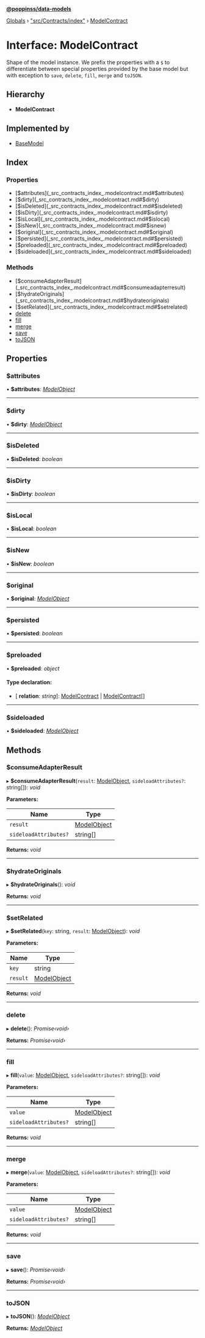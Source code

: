 **[@poppinss/data-models](../README.md)**

[Globals](../README.md) › ["src/Contracts/index"](../modules/_src_contracts_index_.md) › [ModelContract](_src_contracts_index_.modelcontract.md)

# Interface: ModelContract

Shape of the model instance. We prefix the properties with a `$` to
differentiate between special properties provided by the base
model but with exception to `save`, `delete`, `fill`, `merge`
and `toJSON`.

## Hierarchy

* **ModelContract**

## Implemented by

* [BaseModel](../classes/_src_model_basemodel_.basemodel.md)

## Index

### Properties

* [$attributes](_src_contracts_index_.modelcontract.md#$attributes)
* [$dirty](_src_contracts_index_.modelcontract.md#$dirty)
* [$isDeleted](_src_contracts_index_.modelcontract.md#$isdeleted)
* [$isDirty](_src_contracts_index_.modelcontract.md#$isdirty)
* [$isLocal](_src_contracts_index_.modelcontract.md#$islocal)
* [$isNew](_src_contracts_index_.modelcontract.md#$isnew)
* [$original](_src_contracts_index_.modelcontract.md#$original)
* [$persisted](_src_contracts_index_.modelcontract.md#$persisted)
* [$preloaded](_src_contracts_index_.modelcontract.md#$preloaded)
* [$sideloaded](_src_contracts_index_.modelcontract.md#$sideloaded)

### Methods

* [$consumeAdapterResult](_src_contracts_index_.modelcontract.md#$consumeadapterresult)
* [$hydrateOriginals](_src_contracts_index_.modelcontract.md#$hydrateoriginals)
* [$setRelated](_src_contracts_index_.modelcontract.md#$setrelated)
* [delete](_src_contracts_index_.modelcontract.md#delete)
* [fill](_src_contracts_index_.modelcontract.md#fill)
* [merge](_src_contracts_index_.modelcontract.md#merge)
* [save](_src_contracts_index_.modelcontract.md#save)
* [toJSON](_src_contracts_index_.modelcontract.md#tojson)

## Properties

###  $attributes

• **$attributes**: *[ModelObject](_src_contracts_index_.modelobject.md)*

___

###  $dirty

• **$dirty**: *[ModelObject](_src_contracts_index_.modelobject.md)*

___

###  $isDeleted

• **$isDeleted**: *boolean*

___

###  $isDirty

• **$isDirty**: *boolean*

___

###  $isLocal

• **$isLocal**: *boolean*

___

###  $isNew

• **$isNew**: *boolean*

___

###  $original

• **$original**: *[ModelObject](_src_contracts_index_.modelobject.md)*

___

###  $persisted

• **$persisted**: *boolean*

___

###  $preloaded

• **$preloaded**: *object*

#### Type declaration:

* \[ **relation**: *string*\]: [ModelContract](_src_contracts_index_.modelcontract.md) | [ModelContract](_src_contracts_index_.modelcontract.md)[]

___

###  $sideloaded

• **$sideloaded**: *[ModelObject](_src_contracts_index_.modelobject.md)*

## Methods

###  $consumeAdapterResult

▸ **$consumeAdapterResult**(`result`: [ModelObject](_src_contracts_index_.modelobject.md), `sideloadAttributes?`: string[]): *void*

**Parameters:**

Name | Type |
------ | ------ |
`result` | [ModelObject](_src_contracts_index_.modelobject.md) |
`sideloadAttributes?` | string[] |

**Returns:** *void*

___

###  $hydrateOriginals

▸ **$hydrateOriginals**(): *void*

**Returns:** *void*

___

###  $setRelated

▸ **$setRelated**(`key`: string, `result`: [ModelObject](_src_contracts_index_.modelobject.md)): *void*

**Parameters:**

Name | Type |
------ | ------ |
`key` | string |
`result` | [ModelObject](_src_contracts_index_.modelobject.md) |

**Returns:** *void*

___

###  delete

▸ **delete**(): *Promise‹void›*

**Returns:** *Promise‹void›*

___

###  fill

▸ **fill**(`value`: [ModelObject](_src_contracts_index_.modelobject.md), `sideloadAttributes?`: string[]): *void*

**Parameters:**

Name | Type |
------ | ------ |
`value` | [ModelObject](_src_contracts_index_.modelobject.md) |
`sideloadAttributes?` | string[] |

**Returns:** *void*

___

###  merge

▸ **merge**(`value`: [ModelObject](_src_contracts_index_.modelobject.md), `sideloadAttributes?`: string[]): *void*

**Parameters:**

Name | Type |
------ | ------ |
`value` | [ModelObject](_src_contracts_index_.modelobject.md) |
`sideloadAttributes?` | string[] |

**Returns:** *void*

___

###  save

▸ **save**(): *Promise‹void›*

**Returns:** *Promise‹void›*

___

###  toJSON

▸ **toJSON**(): *[ModelObject](_src_contracts_index_.modelobject.md)*

**Returns:** *[ModelObject](_src_contracts_index_.modelobject.md)*